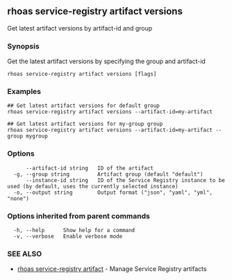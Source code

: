## rhoas service-registry artifact versions

Get latest artifact versions by artifact-id and group

### Synopsis

Get the latest artifact versions by specifying the group and artifact-id

```
rhoas service-registry artifact versions [flags]
```

### Examples

```
## Get latest artifact versions for default group
rhoas service-registry artifact versions --artifact-id=my-artifact

## Get latest artifact versions for my-group group
rhoas service-registry artifact versions --artifact-id=my-artifact --group mygroup

```

### Options

```
      --artifact-id string   ID of the artifact
  -g, --group string         Artifact group (default "default")
      --instance-id string   ID of the Service Registry instance to be used (by default, uses the currently selected instance)
  -o, --output string        Output format ("json", "yaml", "yml", "none")
```

### Options inherited from parent commands

```
  -h, --help      Show help for a command
  -v, --verbose   Enable verbose mode
```

### SEE ALSO

* [rhoas service-registry artifact](rhoas_service-registry_artifact.md)	 - Manage Service Registry artifacts

